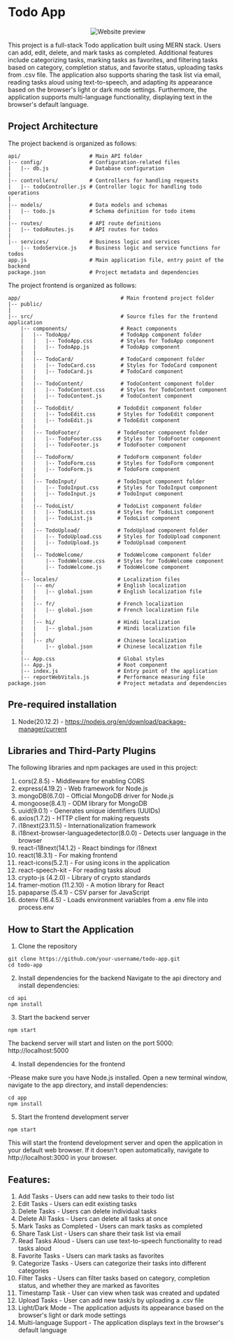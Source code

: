 # Todo App
<p align="center">
  <img src="https://github.com/Kalaba01/to-do-list/assets/130281220/50c7ee70-747a-4f39-935e-900b4671bf2f" alt="Website preview"/>
</p>

This project is a full-stack Todo application built using MERN stack. Users can add, edit, delete, and mark tasks as completed. Additional features include categorizing tasks, marking tasks as favorites, and filtering tasks based on category, completion status, and favorite status, uploading tasks from .csv file. The application also supports sharing the task list via email, reading tasks aloud using text-to-speech, and adapting its appearance based on the browser's light or dark mode settings. Furthermore, the application supports multi-language functionality, displaying text in the browser's default language.

## Project Architecture

The project backend is organized as follows:

```
api/                      # Main API folder
|-- config/               # Configuration-related files
|   |-- db.js             # Database configuration
|
|-- controllers/          # Controllers for handling requests
|   |-- todoController.js # Controller logic for handling todo operations
|
|-- models/               # Data models and schemas
|   |-- todo.js           # Schema definition for todo items
|
|-- routes/               # API route definitions
|   |-- todoRoutes.js     # API routes for todos
|
|-- services/             # Business logic and services
    |-- todoService.js    # Business logic and service functions for todos
app.js                    # Main application file, entry point of the backend
package.json              # Project metadata and dependencies

```

The project frontend is organized as follows:

```
app/                                # Main frontend project folder
|-- public/             
|
|-- src/                            # Source files for the frontend application
    |-- components/                 # React components
    |   |-- TodoApp/                # TodoApp component folder
    |   |   |-- TodoApp.css         # Styles for TodoApp component
    |   |   |-- TodoApp.js          # TodoApp component
    |   |
    |   |-- TodoCard/               # TodoCard component folder
    |   |   |-- TodoCard.css        # Styles for TodoCard component
    |   |   |-- TodoCard.js         # TodoCard component
    |   |
    |   |-- TodoContent/            # TodoContent component folder
    |   |   |-- TodoContent.css     # Styles for TodoContent component
    |   |   |-- TodoContent.js      # TodoContent component
    |   |
    |   |-- TodoEdit/              # TodoEdit component folder
    |   |   |-- TodoEdit.css       # Styles for TodoEdit component
    |   |   |-- TodoEdit.js        # TodoEdit component
    |   |
    |   |-- TodoFooter/            # TodoFooter component folder
    |   |   |-- TodoFooter.css     # Styles for TodoFooter component
    |   |   |-- TodoFooter.js      # TodoFooter component
    |   |
    |   |-- TodoForm/              # TodoForm component folder
    |   |   |-- TodoForm.css       # Styles for TodoForm component
    |   |   |-- TodoForm.js        # TodoForm component
    |   |
    |   |-- TodoInput/             # TodoInput component folder
    |   |   |-- TodoInput.css      # Styles for TodoInput component
    |   |   |-- TodoInput.js       # TodoInput component
    |   |
    |   |-- TodoList/              # TodoList component folder
    |   |   |-- TodoList.css       # Styles for TodoList component
    |   |   |-- TodoList.js        # TodoList component
    |   |
    |   |-- TodoUpload/            # TodoUpload component folder
    |   |   |-- TodoUpload.css     # Styles for TodoUpload component
    |   |   |-- TodoUpload.js      # TodoUpload component
    |   |
    |   |-- TodoWelcome/           # TodoWelcome component folder
    |       |-- TodoWelcome.css    # Styles for TodoWelcome component
    |       |-- TodoWelcome.js     # TodoWelcome component
    |
    |-- locales/                   # Localization files
    |   |-- en/                    # English localization
    |   |   |-- global.json        # English localization file
    |   |
    |   |-- fr/                    # French localization
    |   |   |-- global.json        # French localization file
    |   |
    |   |-- hi/                    # Hindi localization
    |   |   |-- global.json        # Hindi localization file
    |   |
    |   |-- zh/                    # Chinese localization
    |       |-- global.json        # Chinese localization file
    |
    |-- App.css                    # Global styles
    |-- App.js                     # Root component
    |-- index.js                   # Entry point of the application
    |-- reportWebVitals.js         # Performance measuring file
package.json                       # Project metadata and dependencies

```

## Pre-required installation

1) Node(20.12.2) - https://nodejs.org/en/download/package-manager/current

## Libraries and Third-Party Plugins

The following libraries and npm packages are used in this project:

1) cors(2.8.5) - Middleware for enabling CORS
2) express(4.19.2) - Web framework for Node.js
3) mongoDB(6.7.0) - Official MongoDB driver for Node.js
4) mongoose(8.4.1) - ODM library for MongoDB
5) uuid(9.0.1) - Generates unique identifiers (UUIDs)
6) axios(1.7.2) - HTTP client for making requests
7) i18next(23.11.5) - Internationalization framework
8) i18next-browser-languagedetector(8.0.0) - Detects user language in the browser
9) react-i18next(14.1.2) - React bindings for i18next
10) react(18.3.1) -  For making frontend
11) react-icons(5.2.1) - For using icons in the application
12) react-speech-kit - For reading tasks aloud
13) crypto-js (4.2.0) - Library of crypto standards
14) framer-motion (11.2.10) - A motion library for React
15) papaparse (5.4.1) - CSV parser for JavaScript
16) dotenv (16.4.5) - Loads environment variables from a .env file into process.env

## How to Start the Application

1) Clone the repository
```
git clone https://github.com/your-username/todo-app.git
cd todo-app
```
2) Install dependencies for the backend
Navigate to the api directory and install dependencies:
```
cd api
npm install
```
3) Start the backend server
```
npm start
```
The backend server will start and listen on the port 5000: http://localhost:5000

4) Install dependencies for the frontend
   
-Please make sure you have Node.js installed. Open a new terminal window, navigate to the app directory, and install dependencies:
```
cd app
npm install
```
5) Start the frontend development server
```
npm start
```

This will start the frontend development server and open the application in your default web browser. If it doesn't open automatically, navigate to http://localhost:3000 in your browser.

## Features:

1) Add Tasks - Users can add new tasks to their todo list
2) Edit Tasks - Users can edit existing tasks
3) Delete Tasks - Users can delete individual tasks
4) Delete All Tasks - Users can delete all tasks at once
5) Mark Tasks as Completed - Users can mark tasks as completed
6) Share Task List - Users can share their task list via email
7) Read Tasks Aloud - Users can use text-to-speech functionality to read tasks aloud
8) Favorite Tasks - Users can mark tasks as favorites
9) Categorize Tasks - Users can categorize their tasks into different categories
10) Filter Tasks - Users can filter tasks based on category, completion status, and whether they are marked as favorites
11) Timestamp Task - User can view when task was created and updated
12) Upload Tasks - User can add new task/s by uploading a .csv file
13) Light/Dark Mode - The application adjusts its appearance based on the browser's light or dark mode settings
14) Multi-language Support - The application displays text in the browser's default language
